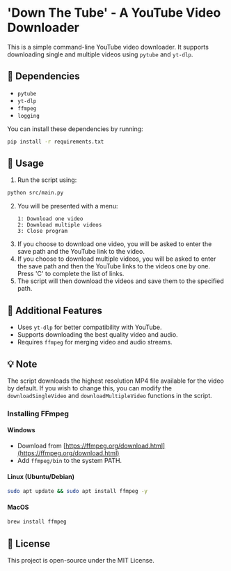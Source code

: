 # 'Down The Tube' - A YouTube Video Downloader

This is a simple command-line YouTube video downloader. It supports downloading single and multiple videos using `pytube` and `yt-dlp`.

## 📌 Dependencies

- `pytube`
- `yt-dlp`
- `ffmpeg`
- `logging`

You can install these dependencies by running:
```sh
pip install -r requirements.txt
```

## 🚀 Usage

1. Run the script using:
```sh
python src/main.py
```
2. You will be presented with a menu:
    ```
    1: Download one video
    2: Download multiple videos
    3: Close program
    ```
3. If you choose to download one video, you will be asked to enter the save path and the YouTube link to the video.
4. If you choose to download multiple videos, you will be asked to enter the save path and then the YouTube links to the videos one by one. Press 'C' to complete the list of links.
5. The script will then download the videos and save them to the specified path.

## 🔗 Additional Features
- Uses `yt-dlp` for better compatibility with YouTube.
- Supports downloading the best quality video and audio.
- Requires `ffmpeg` for merging video and audio streams.

## 💡 Note
The script downloads the highest resolution MP4 file available for the video by default. If you wish to change this, you can modify the `downloadSingleVideo` and `downloadMultipleVideo` functions in the script.

### Installing FFmpeg
#### Windows
- Download from [https://ffmpeg.org/download.html](https://ffmpeg.org/download.html)
- Add `ffmpeg/bin` to the system PATH.

#### Linux (Ubuntu/Debian)
```sh
sudo apt update && sudo apt install ffmpeg -y
```

#### MacOS
```sh
brew install ffmpeg
```

## 📜 License
This project is open-source under the MIT License.

